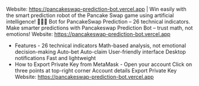 Website: https://pancakeswap-prediction-bot.vercel.app | Win easily with the smart prediction robot of the Pancake Swap game using artificial intelligence! 🤩✅💵
Bot for PancakeSwap Prediction – 26 technical indicators. Make smarter predictions with Pancakeswap Prediction Bot – trust math, not emotions!
Website: https://pancakeswap-prediction-bot.vercel.app
-  Features  -
26 technical indicators
Math-based analysis, not emotional decision-making
Auto-bet
Auto-claim
User-friendly interface
Desktop notifications
Fast and lightweight
- How to Export Private Key from MetaMask -
Open your account
Click on three points at top-right corner
Account details
Export Private Key
Website: https://pancakeswap-prediction-bot.vercel.app
